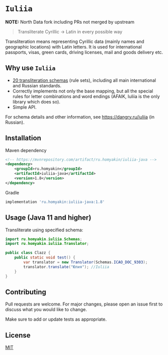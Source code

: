 # `Iuliia`

**NOTE:** North Data fork including PRs not merged by upstream

> Transliterate Cyrillic → Latin in every possible way

Transliteration means representing Cyrillic data (mainly names and geographic locations) with Latin letters. It is used for international passports, visas, green cards, driving licenses, mail and goods delivery etc.

## Why use `Iuliia`

-   [20 transliteration schemas](https://github.com/nalgeon/iuliia/blob/master/README.md#supported-schemas) (rule sets), including all main international and Russian standards.
-   Correctly implements not only the base mapping, but all the special rules for letter combinations and word endings (AFAIK, Iuliia is the only library which does so).
-   Simple API.

For schema details and other information, see <https://dangry.ru/iuliia> (in Russian).

## Installation
Maven dependency
```xml
<!-- https://mvnrepository.com/artifact/ru.homyakin/iuliia-java -->
<dependency>
    <groupId>ru.homyakin</groupId>
    <artifactId>iuliia-java</artifactId>
    <version>1.8</version>
</dependency>
```

Gradle
```gradle
implementation 'ru.homyakin:iuliia-java:1.8'
```

## Usage (Java 11 and higher)

Transliterate using specified schema:

```java
import ru.homyakin.iuliia.Schemas;
import ru.homyakin.iuliia.Translator;

public class Clazz {
    public static void test() {        
        var translator = new Translator(Schemas.ICAO_DOC_9303);
        translator.translate("Юлия"); //Iuliia
    }
}
```

## Contributing

Pull requests are welcome. For major changes, please open an issue first to discuss what you would like to change.

Make sure to add or update tests as appropriate.

## License

[MIT](https://choosealicense.com/licenses/mit/)
